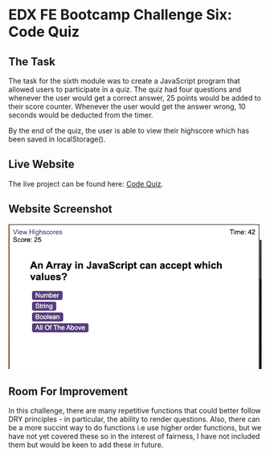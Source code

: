 # EDX FE Bootcamp Challenge Six: Code Quiz

## The Task

The task for the sixth module was to create a JavaScript program that allowed users to participate in a quiz. The quiz had four questions and whenever the user would get a correct answer, 25 points would be added to their score counter. Whenever the user would get the answer wrong, 10 seconds would be deducted from the timer.

By the end of the quiz, the user is able to view their highscore which has been saved in localStorage().

## Live Website

The live project can be found here: 
[Code Quiz](https://builtbydans.github.io/EDX_Challenge6_Code-Quiz).

## Website Screenshot

![screenshot-of-image](https://github.com/builtbydans/EDX_Challenge6_Code-Quiz/blob/main/screenshot.png)

## Room For Improvement

In this challenge, there are many repetitive functions that could better follow DRY principles - in particular, the ability to render questions. Also, there can be a more succint way to do functions i.e use higher order functions, but we have not yet covered these so in the interest of fairness, I have not included them but would be keen to add these in future.
